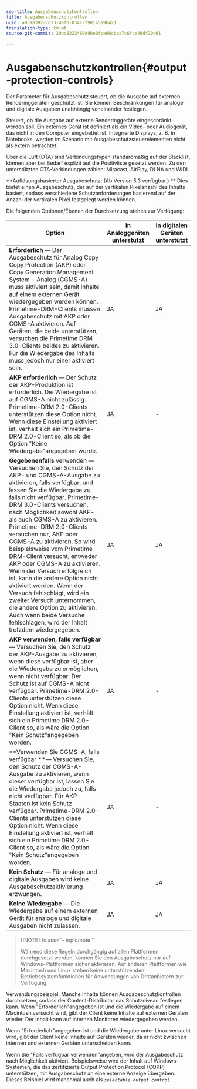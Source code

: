 ```yaml
---
seo-title: Ausgabenschutzkontrollen
title: Ausgabenschutzkontrollen
uuid: a0518392-cd33-4ef0-834c-f90145a9b421
translation-type: tm+mt
source-git-commit: 29bc8323460d9be0fce66cbea7c6fce46df20d61

---
```



# Ausgabenschutzkontrollen{#output-protection-controls}

Der Parameter für Ausgabeschutz steuert, ob die Ausgabe auf externen Renderinggeräten geschützt ist. Sie können Beschränkungen für analoge und digitale Ausgaben unabhängig voneinander festlegen.

Steuert, ob die Ausgabe auf externe Renderinggeräte eingeschränkt werden soll. Ein externes Gerät ist definiert als ein Video- oder Audiogerät, das nicht in den Computer eingebettet ist. Integrierte Displays, z. B. in Notebooks, werden im Szenario mit Ausgabeschutzsteuerelementen nicht als extern betrachtet.

Über die Luft (OTA) sind Verbindungstypen standardmäßig auf der Blacklist, können aber bei Bedarf explizit auf die Positivliste gesetzt werden. Zu den unterstützten OTA-Verbindungen zählen: Miracast, AirPlay, DLNA und WIDI.

**Auflösungsbasierter Ausgabeschutz: (Ab Version 5.3 verfügbar.) ** Dies bietet einen Ausgabeschutz, der auf der vertikalen Pixelanzahl des Inhalts basiert, sodass verschiedene Schutzanforderungen basierend auf der Anzahl der vertikalen Pixel festgelegt werden können.

Die folgenden Optionen/Ebenen der Durchsetzung stehen zur Verfügung:

| Option | In Analoggeräten unterstützt | In digitalen Geräten unterstützt |
|---|---|---|
| **Erforderlich** — Der Ausgabeschutz für Analog Copy Copy Protection (AKP) oder Copy Generation Management System - Analog (CGMS-A) muss aktiviert sein, damit Inhalte auf einem externen Gerät wiedergegeben werden können. Primetime-DRM-Clients müssen Ausgabeschutz mit AKP oder CGMS-A aktivieren. Auf Geräten, die beide unterstützen, versuchen die Primetime DRM 3.0-Clients beides zu aktivieren. Für die Wiedergabe des Inhalts muss jedoch nur einer aktiviert sein. | JA | JA |
| **AKP erforderlich** — Der Schutz der AKP-Produktion ist erforderlich. Die Wiedergabe ist auf CGMS-A nicht zulässig. Primetime-DRM 2.0-Clients unterstützen diese Option nicht. Wenn diese Einstellung aktiviert ist, verhält sich ein Primetime-DRM 2.0-Client so, als ob die Option &quot;Keine Wiedergabe&quot;angegeben wurde. | JA | - |
| **Gegebenenfalls** verwenden — Versuchen Sie, den Schutz der AKP- und CGMS-A-Ausgabe zu aktivieren, falls verfügbar, und lassen Sie die Wiedergabe zu, falls nicht verfügbar. Primetime-DRM 3.0-Clients versuchen, nach Möglichkeit sowohl AKP- als auch CGMS-A zu aktivieren. Primetime-DRM 2.0-Clients versuchen nur, AKP oder CGMS-A zu aktivieren. So wird beispielsweise vom Primetime DRM-Client versucht, entweder AKP oder CGMS-A zu aktivieren. Wenn der Versuch erfolgreich ist, kann die andere Option nicht aktiviert werden. Wenn der Versuch fehlschlägt, wird ein zweiter Versuch unternommen, die andere Option zu aktivieren. Auch wenn beide Versuche fehlschlagen, wird der Inhalt trotzdem wiedergegeben. | JA | JA |
| **AKP verwenden, falls verfügbar** — Versuchen Sie, den Schutz der AKP-Ausgabe zu aktivieren, wenn diese verfügbar ist, aber die Wiedergabe zu ermöglichen, wenn nicht verfügbar. Der Schutz ist auf CGMS-A nicht verfügbar. Primetime-DRM 2.0-Clients unterstützen diese Option nicht. Wenn diese Einstellung aktiviert ist, verhält sich ein Primetime DRM 2.0-Client so, als wäre die Option &quot;Kein Schutz&quot;angegeben worden. | JA | - |
| **Verwenden Sie CGMS-A, falls verfügbar **— Versuchen Sie, den Schutz der CGMS-A-Ausgabe zu aktivieren, wenn dieser verfügbar ist, lassen Sie die Wiedergabe jedoch zu, falls nicht verfügbar. Für AKP-Staaten ist kein Schutz verfügbar. Primetime-DRM 2.0-Clients unterstützen diese Option nicht. Wenn diese Einstellung aktiviert ist, verhält sich ein Primetime DRM 2.0-Client so, als wäre die Option &quot;Kein Schutz&quot;angegeben worden. | JA | - |
| **Kein Schutz** — Für analoge und digitale Ausgaben wird keine Ausgabeschutzaktivierung erzwungen. | JA | JA |
| **Keine Wiedergabe** — Die Wiedergabe auf einem externen Gerät für analoge und digitale Ausgaben nicht zulassen. | JA | JA |

>[!NOTE] {class=&quot;- topic/note &quot;
>
>Während diese Regeln durchgängig auf allen Plattformen durchgesetzt werden, können Sie den Ausgabeschutz nur auf Windows-Plattformen sicher aktivieren. Auf anderen Plattformen wie Macintosh und Linux stehen keine unterstützenden Betriebssystemfunktionen für Anwendungen von Drittanbietern zur Verfügung.

Verwendungsbeispiel: Manche Inhalte können Ausgabeschutzkontrollen durchsetzen, sodass der Content-Distributor das Schutzniveau festlegen kann. Wenn &quot;Erforderlich&quot;angegeben ist und die Wiedergabe auf einem Macintosh versucht wird, gibt der Client keine Inhalte auf externen Geräten wieder. Der Inhalt kann auf internen Monitoren wiedergegeben werden.

Wenn &quot;Erforderlich&quot;angegeben ist und die Wiedergabe unter Linux versucht wird, gibt der Client keine Inhalte auf Geräten wieder, da er nicht zwischen internen und externen Geräten unterscheiden kann.

Wenn Sie &quot;Falls verfügbar verwenden&quot;angeben, wird der Ausgabeschutz nach Möglichkeit aktiviert. Beispielsweise wird der Inhalt auf Windows-Systemen, die das zertifizierte Output Protection Protocol (COPP) unterstützen, mit Ausgabeschutz an eine externe Anzeige übergeben. Dieses Beispiel wird manchmal auch als *`selectable output control`*.
